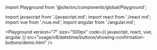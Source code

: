 import Playground from '@site/src/components/global/Playground';

import javascript from './javascript.md';
import react from './react.md';
import vue from './vue.md';
import angular from './angular.md';

<Playground
  version="7"
  size="500px"
  code={{ javascript, react, vue, angular }}
  src="usage/v8/datetime/buttons/showing-confirmation-buttons/demo.html"
/>
